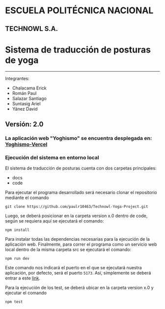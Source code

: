 # ESCUELA POLITÉCNICA NACIONAL
## TECHNOWL S.A.
# Sistema de traducción de posturas de yoga 
---
Integrantes: 
- Chalacama Erick
- Román Paul
- Salazar Santiago
- Suntasig Ariel
- Yánez David

Versión: 2.0
---
### La aplicación web "Yoghismo" se encuentra desplegada en: [Yoghismo-Vercel](https://technowl-yoga-project.vercel.app/) 

### Ejecución del sistema en entorno local

El sistema de traducción de posturas cuenta con dos carpetas principales: 
 - docs
 - code 

 Para ejecutar el programa desarrollado será necesario clonar el repositorio mediante el comando 

 `git clone https://github.com/paulr10463/Technowl-Yoga-Project.git`

 Luego, se deberá posicionar en la carpeta version x.0 dentro de code, según se requiera aquí se ejecutará el comando:

 `npm install`

 Para instalar todas las dependencias necesarias para la ejecución de la aplicación web. Finalmente, para correr el programa como un servicio web local dentro de la misma carpeta src se ejecutará el comando: 

 `npm run dev`

 Este comando nos indicará el puerto en el que se ejecutará nuestra aplicación, por defecto, será el puerto `5173`. Así, simplemente se deberá entrar a este [link](http://localhost:5173/).

 Para la ejecución de los test, se deberá ubicar en la carpeta version x.0 y ejecutar el comando 

  `npm test`